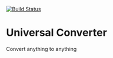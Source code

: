 [![Build Status](https://travis-ci.org/Thibstars/universal-converter.svg?branch=master)](https://travis-ci.org/Thibstars/universal-converter)
# Universal Converter
Convert anything to anything
